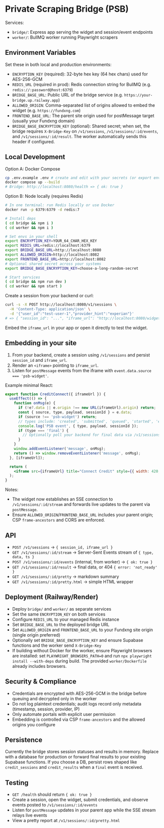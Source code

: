 # Private Scraping Bridge (PSB)

Services:
- `bridge/`: Express app serving the widget and session/event endpoints
- `worker/`: BullMQ worker running Playwright scrapers

## Environment Variables
Set these in both local and production environments:
- `ENCRYPTION_KEY` (required): 32-byte hex key (64 hex chars) used for AES-256-GCM
- `REDIS_URL` (required in prod): Redis connection string for BullMQ (e.g. `redis://:password@host:6379`)
- `BRIDGE_BASE_URL`: Public URL of the bridge service (e.g. `https://your-bridge.up.railway.app`)
- `ALLOWED_ORIGIN`: Comma-separated list of origins allowed to embed the widget (e.g. `https://fundxng.com`)
- `FRONTEND_BASE_URL`: The parent site origin used for postMessage target (usually your Fundxng domain)
- `BRIDGE_BASE_ENCRYPTION_KEY` (optional): Shared secret; when set, the bridge requires `X-Bridge-Key` on `/v1/sessions`, `/v1/sessions/:id/events`, and `/v1/sessions/:id/result`. The worker automatically sends this header if configured.

## Local Development

Option A: Docker Compose

```bash
cp .env.example .env # create and edit with your secrets (or export envs directly)
docker compose up --build
# Bridge: http://localhost:8080/health => { ok: true }
```

Option B: Node locally (requires Redis)

```bash
# In one terminal: run Redis locally or use Docker
docker run -p 6379:6379 -d redis:7

# Install deps
( cd bridge && npm i )
( cd worker && npm i )

# Set envs in your shell
export ENCRYPTION_KEY=YOUR_64_CHAR_HEX_KEY
export REDIS_URL=redis://localhost:6379
export BRIDGE_BASE_URL=http://localhost:8080
export ALLOWED_ORIGIN=http://localhost:8082
export FRONTEND_BASE_URL=http://localhost:8082
# Optional shared secret across your systems
export BRIDGE_BASE_ENCRYPTION_KEY=choose-a-long-random-secret

# Start services
( cd bridge && npm run dev )
( cd worker && npm start )
```

Create a session from your backend or curl:

```bash
curl -s -X POST http://localhost:8080/v1/sessions \
  -H 'Content-Type: application/json' \
  -d '{"user_id":"test-user-1","provider_hint":"experian"}'
# => { "session_id": "...", "iframe_url": "http://localhost:8080/widget/<id>" }
```

Embed the `iframe_url` in your app or open it directly to test the widget.

## Embedding in your site

1) From your backend, create a session using `/v1/sessions` and persist `session_id` and `iframe_url`.
2) Render an `<iframe>` pointing to `iframe_url`.
3) Listen for `postMessage` events from the iframe with `event.data.source === 'psb-widget'`.

Example minimal React:

```jsx
export function CreditConnect({ iframeUrl }) {
  useEffect(() => {
    function onMsg(e) {
      if (!e?.data || e.origin !== new URL(iframeUrl).origin) return;
      const { source, type, payload, sessionId } = e.data;
      if (source !== 'psb-widget') return;
      // types include: 'created', 'submitted', 'queued', 'started', 'error', 'final', 'completed'
      console.log('PSB event', { type, payload, sessionId });
      if (type === 'final') {
        // Optionally poll your backend for final data via /v1/sessions/:id/result if you own the bridge
      }
    }
    window.addEventListener('message', onMsg);
    return () => window.removeEventListener('message', onMsg);
  }, [iframeUrl]);

  return (
    <iframe src={iframeUrl} title="Connect Credit" style={{ width: 420, height: 420, border: 0, borderRadius: 12 }} />
  );
}
```

Notes:
- The widget now establishes an SSE connection to `/v1/sessions/:id/stream` and forwards live updates to the parent via `postMessage`.
- Ensure `ALLOWED_ORIGIN`/`FRONTEND_BASE_URL` includes your parent origin; CSP `frame-ancestors` and CORS are enforced.

## API

- `POST /v1/sessions` -> `{ session_id, iframe_url }`
- `GET /v1/sessions/:id/stream` -> Server-Sent Events stream of `{ type, data, ts }`
- `POST /v1/sessions/:id/events` (internal, from worker) -> `{ ok: true }`
- `GET /v1/sessions/:id/result` -> final data, or 404 `{ error: 'not_ready' }`
- `GET /v1/sessions/:id/pretty` -> markdown summary
- `GET /v1/sessions/:id/pretty.html` -> simple HTML wrapper

## Deployment (Railway/Render)
- Deploy `bridge/` and `worker/` as separate services
- Set the same `ENCRYPTION_KEY` on both services
- Configure `REDIS_URL` to your managed Redis instance
- Set `BRIDGE_BASE_URL` to the deployed bridge URL
- Set `ALLOWED_ORIGIN` and `FRONTEND_BASE_URL` to your Fundxng site origin (single origin preferred)
- Optionally set `BRIDGE_BASE_ENCRYPTION_KEY` and ensure Supabase functions and the worker send `X-Bridge-Key`
- If building without Docker for the worker, ensure Playwright browsers are installed: set `PLAYWRIGHT_BROWSERS_PATH=0` and run `npx playwright install --with-deps` during build. The provided `worker/Dockerfile` already includes browsers.

## Security & Compliance
- Credentials are encrypted with AES-256-GCM in the bridge before queuing and decrypted only in the worker
- Do not log plaintext credentials; audit logs record only metadata (timestamp, session, provider, IP)
- Only automate portals with explicit user permission
- Embedding is controlled via CSP `frame-ancestors` and the allowed origins you configure

## Persistence
Currently the bridge stores session statuses and results in memory. Replace with a database for production or forward final results to your existing Supabase functions. If you choose a DB, persist rows shaped like `credit_sessions` and `credit_results` when a `final` event is received.

## Testing
- `GET /health` should return `{ ok: true }`
- Create a session, open the widget, submit credentials, and observe events posted to `/v1/sessions/:id/events`
- Listen for `postMessage` updates in your parent app while the SSE stream relays live events
- View a pretty report at `/v1/sessions/:id/pretty.html`
